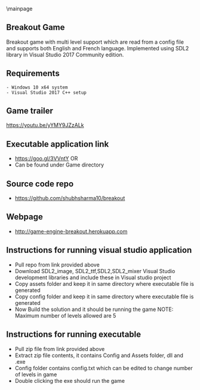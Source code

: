 \mainpage

## Breakout Game
 Breakout game with multi level support which are read from a config file and supports both English and French language.
 Implemented using SDL2 library in Visual Studio 2017 Community edition.

## Requirements
    - Windows 10 x64 system
    - Visual Studio 2017 C++ setup

## Game trailer
   https://youtu.be/yYMY9JZzALk

## Executable application link
   - https://goo.gl/3VVntY OR
   - Can be found under Game directory 

## Source code repo
   - https://github.com/shubhsharma10/breakout

## Webpage
   - http://game-engine-breakout.herokuapp.com

## Instructions for running visual studio application
   - Pull repo from link provided above 
   - Download SDL2_image, SDL2_ttf,SDL2,SDL2_mixer Visual Studio development libraries and include these in Visual studio project
   - Copy assets folder and keep it in same directory where executable file is generated 
   - Copy config folder and keep it in same directory where executable file is generated 
   - Now Build the solution and it should be running the game
   NOTE: Maximum number of levels allowed are 5

## Instructions for running executable
   - Pull zip file from link provided above
   - Extract zip file contents, it contains Config and Assets folder, dll and .exe
   - Config folder contains config.txt which can be edited to change number of levels in game
   - Double clicking the exe should run the game


